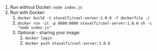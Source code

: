 1. Run without Docker: `node index.js`
2. Run with Docker:
    1. `docker build -t stavalfi/cool-server:1.0.0 -f dockerfile ./`
    2. `docker run -it -p 8080:8080 stavalfi/cool-server:1.0.0 sh -c "node index.js"`
    3. Optional - sharing your image:
        1. `docker login`
        2. `docker push stavalfi/cool-server:1.0.0`